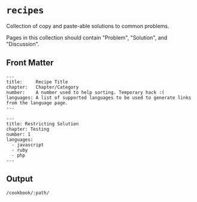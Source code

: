 # `recipes`

Collection of copy and paste-able solutions to common problems.

Pages in this collection should contain "Problem", "Solution", and "Discussion".

## Front Matter

```
---
title:     Recipe Title
chapter:   Chapter/Category
number:    A number used to help sorting. Temporary hack :(
languages: A list of supported languages to be used to generate links from the language page.
---
```

```
---
title: Restricting Solution
chapter: Testing
number: 1
languages:
  - javascript
  - ruby
  - php
---
```

## Output

`/cookbook/:path/`
